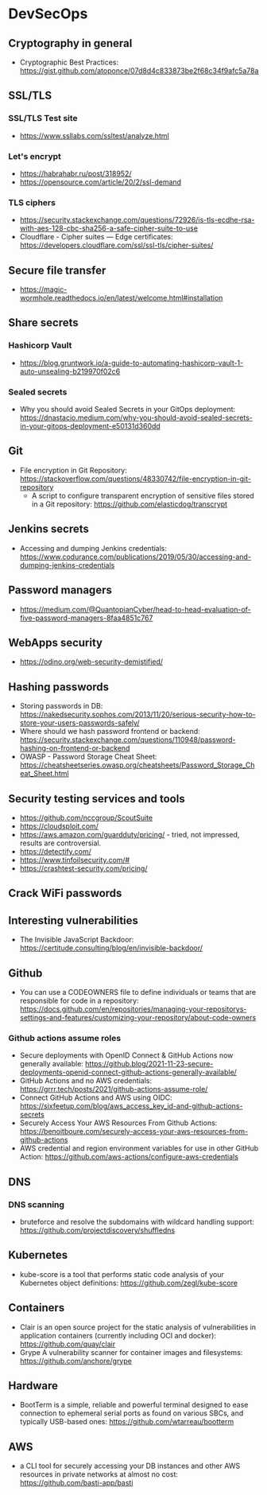 # DevSecOps
## Cryptography in general

* Cryptographic Best Practices: https://gist.github.com/atoponce/07d8d4c833873be2f68c34f9afc5a78a

## SSL/TLS
### SSL/TLS Test site

* https://www.ssllabs.com/ssltest/analyze.html

### Let's encrypt

* https://habrahabr.ru/post/318952/
* https://opensource.com/article/20/2/ssl-demand

### TLS ciphers

* https://security.stackexchange.com/questions/72926/is-tls-ecdhe-rsa-with-aes-128-cbc-sha256-a-safe-cipher-suite-to-use
* Cloudflare - Cipher suites — Edge certificates: https://developers.cloudflare.com/ssl/ssl-tls/cipher-suites/

## Secure file transfer

* https://magic-wormhole.readthedocs.io/en/latest/welcome.html#installation

## Share secrets
### Hashicorp Vault

* https://blog.gruntwork.io/a-guide-to-automating-hashicorp-vault-1-auto-unsealing-b219970f02c6

### Sealed secrets

* Why you should avoid Sealed Secrets in your GitOps deployment: https://dnastacio.medium.com/why-you-should-avoid-sealed-secrets-in-your-gitops-deployment-e50131d360dd

## Git

* File encryption in Git Repository: https://stackoverflow.com/questions/48330742/file-encryption-in-git-repository
    * A script to configure transparent encryption of sensitive files stored in a Git repository: https://github.com/elasticdog/transcrypt

## Jenkins secrets

* Accessing and dumping Jenkins credentials: https://www.codurance.com/publications/2019/05/30/accessing-and-dumping-jenkins-credentials

## Password managers

* https://medium.com/@QuantopianCyber/head-to-head-evaluation-of-five-password-managers-8faa4851c767

## WebApps security

* https://odino.org/web-security-demistified/

## Hashing passwords

* Storing passwords in DB: https://nakedsecurity.sophos.com/2013/11/20/serious-security-how-to-store-your-users-passwords-safely/
* Where should we hash password frontend or backend: https://security.stackexchange.com/questions/110948/password-hashing-on-frontend-or-backend
* OWASP - Password Storage Cheat Sheet: https://cheatsheetseries.owasp.org/cheatsheets/Password_Storage_Cheat_Sheet.html

## Security testing services and tools

* https://github.com/nccgroup/ScoutSuite
* https://cloudsploit.com/
* https://aws.amazon.com/guardduty/pricing/ - tried, not impressed, results are controversial.
* https://detectify.com/
* https://www.tinfoilsecurity.com/#
* https://crashtest-security.com/pricing/ 

## Crack WiFi passwords

## Interesting vulnerabilities

* The Invisible JavaScript Backdoor: https://certitude.consulting/blog/en/invisible-backdoor/

## Github

* You can use a CODEOWNERS file to define individuals or teams that are responsible for code in a repository: https://docs.github.com/en/repositories/managing-your-repositorys-settings-and-features/customizing-your-repository/about-code-owners

### Github actions assume roles

* Secure deployments with OpenID Connect & GitHub Actions now generally available: https://github.blog/2021-11-23-secure-deployments-openid-connect-github-actions-generally-available/
* GitHub Actions and no AWS credentials: https://grrr.tech/posts/2021/github-actions-assume-role/
* Connect GitHub Actions and AWS using OIDC: https://sixfeetup.com/blog/aws_access_key_id-and-github-actions-secrets
* Securely Access Your AWS Resources From Github Actions: https://benoitboure.com/securely-access-your-aws-resources-from-github-actions
* AWS credential and region environment variables for use in other GitHub Action: https://github.com/aws-actions/configure-aws-credentials

## DNS
### DNS scanning

* bruteforce and resolve the subdomains with wildcard handling support: https://github.com/projectdiscovery/shuffledns

## Kubernetes

* kube-score is a tool that performs static code analysis of your Kubernetes object definitions: https://github.com/zegl/kube-score

## Containers

* Clair is an open source project for the static analysis of vulnerabilities in application containers (currently including OCI and docker): https://github.com/quay/clair
* Grype A vulnerability scanner for container images and filesystems: https://github.com/anchore/grype

## Hardware

* BootTerm is a simple, reliable and powerful terminal designed to ease connection to ephemeral serial ports as found on various SBCs, and typically USB-based ones: https://github.com/wtarreau/bootterm

## AWS

* a CLI tool for securely accessing your DB instances and other AWS resources in private networks at almost no cost: https://github.com/basti-app/basti
